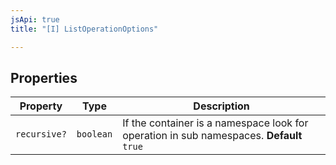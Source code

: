 ```yaml
---
jsApi: true
title: "[I] ListOperationOptions"

---
```

## Properties

| Property | Type | Description |
| ------ | ------ | ------ |
| `recursive?` | `boolean` | If the container is a namespace look for operation in sub namespaces. **Default** `true` |
